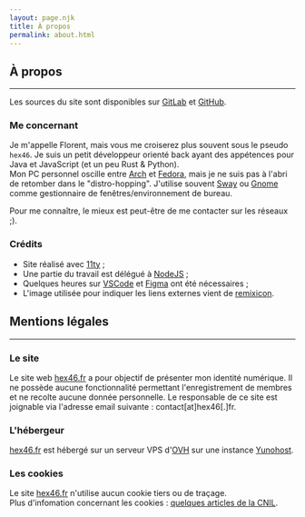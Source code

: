 ```yaml
---
layout: page.njk
title: À propos
permalink: about.html
---
```


## À propos
___
  
Les sources du site sont disponibles sur [GitLab](https://gitlab.com/hex46/hex46.fr) et [GitHub](https://github.com/hex46/hex46.fr).

### Me concernant

Je m'appelle Florent, mais vous me croiserez plus souvent sous le pseudo `hex46`.  Je suis un petit développeur orienté back ayant des appétences pour Java et JavaScript (et un peu Rust & Python).  
Mon PC personnel oscille entre [Arch](https://archlinux.org/) et [Fedora](https://getfedora.org/), mais je ne suis pas à l'abri de retomber dans le "distro-hopping". J'utilise souvent [Sway](https://swaywm.org/) ou [Gnome](https://www.gnome.org/) comme gestionnaire de fenêtres/environnement de bureau.

Pour me connaître, le mieux est peut-être de me contacter sur les réseaux ;).

### Crédits
- Site réalisé avec [11ty](https://11ty.dev) ;
- Une partie du travail est délégué à [NodeJS](https://nodejs.org/en/) ;
- Quelques heures sur [VSCode](https://github.com/microsoft/vscode) et [Figma](https://www.figma.com) ont été nécessaires ;
- L'image utilisée pour indiquer les liens externes vient de [remixicon](https://remixicon.com).

## Mentions légales
___

### Le site
Le site web [hex46.fr](/) a pour objectif de présenter mon identité numérique.
Il ne possède aucune fonctionnalité permettant l'enregistrement de membres et ne recolte aucune donnée personnelle.
Le responsable de ce site est joignable via l'adresse email suivante : contact[at]hex46[.]fr.

### L'hébergeur
[hex46.fr](/) est hébergé sur un serveur VPS d'[OVH](https://www.ovh.com) sur une instance [Yunohost](https://yunohost.org).

### Les cookies
Le site [hex46.fr](/) n'utilise aucun cookie tiers ou de traçage.  
Plus d'infomation concernant les cookies : [quelques articles de la CNIL](https://www.cnil.fr/fr/tag/Cookies+et+traceurs).

